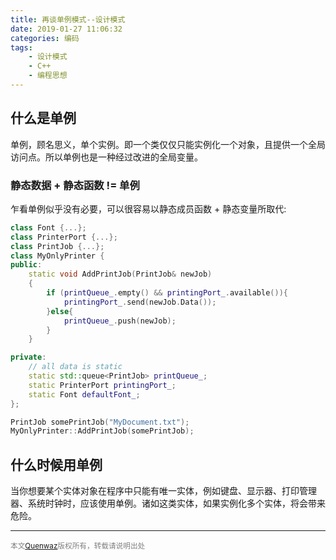 ```yaml
---
title: 再谈单例模式--设计模式
date: 2019-01-27 11:06:32
categories: 编码
tags: 
    - 设计模式
    - C++
    - 编程思想
---
```



## 什么是单例
单例，顾名思义，单个实例。即一个类仅仅只能实例化一个对象，且提供一个全局访问点。所以单例也是一种经过改进的全局变量。
### 静态数据 + 静态函数 != 单例
乍看单例似乎没有必要，可以很容易以静态成员函数 + 静态变量所取代:
```C++
class Font {...};
class PrinterPort {...};
class PrintJob {...};
class MyOnlyPrinter {
public:
    static void AddPrintJob(PrintJob& newJob)
    {
        if (printQueue_.empty() && printingPort_.available()){
            printingPort_.send(newJob.Data());
        }else{
            printQueue_.push(newJob);
        }
    }

private:
    // all data is static
    static std::queue<PrintJob> printQueue_;
    static PrinterPort printingPort_;
    static Font defaultFont_;
};

PrintJob somePrintJob("MyDocument.txt");
MyOnlyPrinter::AddPrintJob(somePrintJob);
```

## 什么时候用单例
当你想要某个实体对象在程序中只能有唯一实体，例如键盘、显示器、打印管理器、系统时钟时，应该使用单例。诸如这类实体，如果实例化多个实体，将会带来危险。






---
<small><font color= "gray">本文[Quenwaz](http://quenwaz.github.io)版权所有，转载请说明出处</font></small>